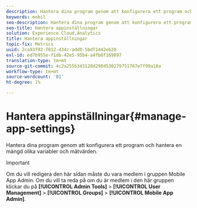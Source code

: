 ```yaml
---
description: Hantera dina program genom att konfigurera ett program och hantera en mängd olika variabler och mätvärden.
keywords: mobil
seo-description: Hantera dina program genom att konfigurera ett program och hantera en mängd olika variabler och mätvärden.
seo-title: Hantera appinställningar
solution: Experience Cloud,Analytics
title: Hantera appinställningar
topic-fix: Metrics
uuid: 2ca93f92-f812-434c-add0-5bdf1442eb20
exl-id: ed7b955e-f1db-42e5-95b4-a4fb8f169097
translation-type: tm+mt
source-git-commit: 4c2a255b343128d2904530279751767e7f99a10a
workflow-type: tm+mt
source-wordcount: '81'
ht-degree: 1%

---
```


# Hantera appinställningar{#manage-app-settings}

Hantera dina program genom att konfigurera ett program och hantera en mängd olika variabler och mätvärden.

>[!IMPORTANT]
>
>Om du vill redigera den här sidan måste du vara medlem i gruppen Mobile App Admin. Om du vill ta reda på om du är medlem i den här gruppen klickar du på **[!UICONTROL Admin Tools]** > **[!UICONTROL User Management]** > **[!UICONTROL Groups]** > **[!UICONTROL Mobile App Admin]**.
